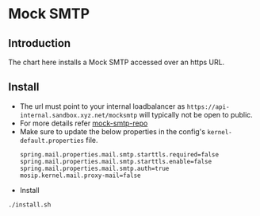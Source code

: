 # Mock SMTP

## Introduction
The chart here installs a Mock SMTP accessed over an https URL. 

## Install
* The url must point to your internal loadbalancer as `https://api-internal.sandbox.xyz.net/mocksmtp` will typically not be open to public.
* For more details refer [mock-smtp-repo](https://github.com/mosip/mock-smtp)
* Make sure to update the below properties in the config's `kernel-default.properties` file.
  ```
  spring.mail.properties.mail.smtp.starttls.required=false
  spring.mail.properties.mail.smtp.starttls.enable=false
  spring.mail.properties.mail.smtp.auth=true
  mosip.kernel.mail.proxy-mail=false
  ```
* Install
```sh
./install.sh
```